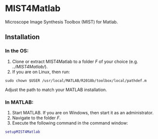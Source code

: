 # MIST4Matlab
Microscope Image Synthesis Toolbox (MIST) for Matlab.

## Installation

### In the OS:
1. Clone or extract MIST4Matlab to a folder *F* of your choice (e.g. *../MIST4Matlab/*).
2. If you are on Linux, then run:
```
sudo chown $USER /usr/local/MATLAB/R2018b/toolbox/local/pathdef.m
```
Adjust the path to match your MATLAB installation.

### In MATLAB:
1. Start MATLAB. If you are on Windows, then start it as an administrator.
2. Navigate to the folder *F*.
3. Execute the following command in the command window:
```MATLAB
setupMIST4Matlab
```
